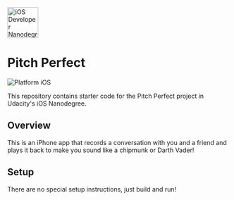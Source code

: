 <img src="https://s3-us-west-1.amazonaws.com/udacity-content/degrees/catalog-images/nd003.png" alt="iOS Developer Nanodegree logo" height="70" >

# Pitch Perfect

![Platform iOS](https://img.shields.io/badge/nanodegree-iOS-blue.svg)

This repository contains starter code for the Pitch Perfect project in Udacity's iOS Nanodegree.

## Overview

This is an iPhone app that records a conversation with you and a friend and plays it back to make you sound like a chipmunk or Darth Vader!

## Setup

There are no special setup instructions, just build and run!

